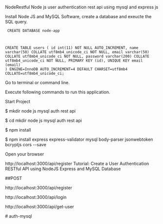 NodeRestful
Node js user authentication rest api using mysql and express js

Install Node JS and MySQL Software, create a database and exeucte the SQL query.

<code> CREATE DATABASE node-app
 
CREATE TABLE users (
  id int(11) NOT NULL AUTO_INCREMENT,
  name varchar(50) COLLATE utf8mb4_unicode_ci NOT NULL,
  email varchar(50) COLLATE utf8mb4_unicode_ci NOT NULL,
  password varchar(200) COLLATE utf8mb4_unicode_ci NOT NULL,
  PRIMARY KEY (id),
  UNIQUE KEY email (email)
 ) ENGINE=InnoDB AUTO_INCREMENT=4 DEFAULT CHARSET=utf8mb4 COLLATE=utf8mb4_unicode_ci; </code>


Go to terminal or command line.

Execute following commands to run this application.

Start Project

$ mkdir node js mysql auth rest api

$ cd mkdir node js mysql auth rest api

$ npm install

$ npm install express express-validator mysql body-parser jsonwebtoken bcryptjs cors --save

Open your browser

http://localhost:3000/api/register
Tutorial: Create a User Authentication RESTful API using NodeJS Express and MySQL Database


##POST

http://localhost:3000/api/register

http://localhost:3000/api/login

http://localhost:3000/api/get-user

#   a u t h - m y s q l  
 